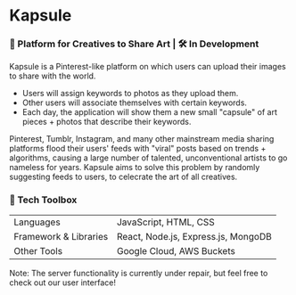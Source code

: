 # Kapsule

<h3> 🎨 Platform for Creatives to Share Art | 🛠️ In Development </h3>

Kapsule is a Pinterest-like platform on which users can upload their images to share with the world.
* Users will assign keywords to photos as they upload them.
* Other users will associate themselves with certain keywords.
* Each day, the application will show them a new small "capsule" of art pieces + photos that describe their keywords.

Pinterest, Tumblr, Instagram, and many other mainstream media sharing platforms flood their users' feeds with "viral" posts based on trends + algorithms, causing a large number of talented, unconventional artists to go nameless for years. Kapsule aims to solve this problem by randomly suggesting feeds to users, to celecrate the art of all creatives.
<br/>

<h3> 🧰 Tech Toolbox </h3>
<table>
    <tr>
        <td> Languages </td>
        <td> JavaScript, HTML, CSS </td>
    </tr>
    <tr>
        <td> Framework & Libraries </td>
        <td> React, Node.js, Express.js, MongoDB </td>
    </tr>
        <tr>
        <td> Other Tools </td>
        <td> Google Cloud, AWS Buckets </td>
    </tr>
</table>

Note: The server functionality is currently under repair, but feel free to check out our user interface!
